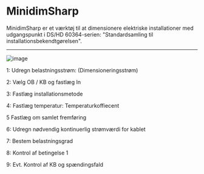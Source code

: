 # MinidimSharp
 MinidimSharp er et værktøj til at dimensionere elektriske installationer med udgangspunkt i DS/HD 60364-serien: "Standardsamling til installationsbekendtgørelsen".
 
 ---------------------------------------------------------------------------
 
![image](https://github.com/GhaithA-M/MinidimSharp/assets/122114790/cb2753aa-910d-4bf3-a107-2b72fbe8246d)

1:	Udregn belastningsstrøm: (Dimensioneringsstrøm)


2:	Vælg OB / KB og fastlæg In


3:	Fastlæg installationsmetode


4:	Fastlæg temperatur: Temperaturkoffiecent


5	Fastlæg om samlet fremføring


6:	Udregn nødvendig kontinuerlig strømværdi for kablet


7:	Bestem belastningsgrad


8:	Kontrol af betingelse 1


9:	Evt. Kontrol af KB og spændingsfald

